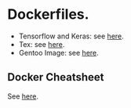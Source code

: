 # Dockerfiles.

- Tensorflow and Keras: see [here](tensorflow_keras.md).
- Tex: see [here](tex.md).
- Gentoo Image: see [here](doc/gentoo.md).

## Docker Cheatsheet

See [here](docker_cheatsheet.md).
